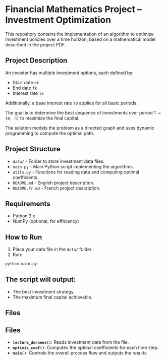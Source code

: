 # Financial Mathematics Project – Investment Optimization

This repository contains the implementation of an algorithm to optimize investment policies over a time horizon, based on a mathematical model described in the project PDF.

## Project Description

An investor has multiple investment options, each defined by:
- Start date `dk`
- End date `fk`
- Interest rate `τk`

Additionally, a base interest rate `τ0` applies for all basic periods.

The goal is to determine the best sequence of investments over period `T = [0, n]` to maximize the final capital.

The solution models the problem as a directed graph and uses dynamic programming to compute the optimal path.

## Project Structure

- `data/` - Folder to store investment data files.
- `main.py` - Main Python script implementing the algorithms.
- `utils.py` - Functions for reading data and computing optimal coefficients.
- `README.md` - English project description.
- `README.fr.md` - French project description.

## Requirements

- Python 3.x
- NumPy (optional, for efficiency)

## How to Run

1. Place your data file in the `data/` folder.
2. Run:

```bash
python main.py
```

## The script will output:

- The best investment strategy.
- The maximum final capital achievable.

## Files

## Files

- **`lecture_donnees()`**: Reads investment data from the file.
- **`optimiz_coef()`**: Computes the optimal coefficients for each time step.
- **`main()`**: Controls the overall process flow and outputs the results.

